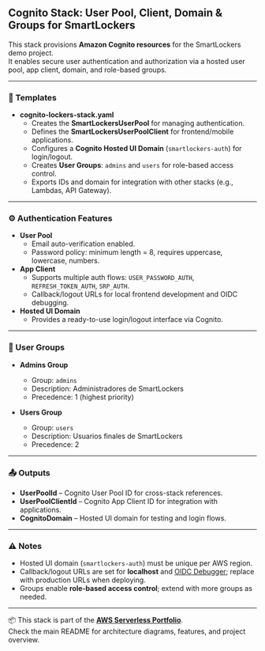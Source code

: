 ## Cognito Stack: User Pool, Client, Domain & Groups for SmartLockers

This stack provisions **Amazon Cognito resources** for the SmartLockers demo project.  
It enables secure user authentication and authorization via a hosted user pool, app client, domain, and role-based groups.

---

### 📄 Templates
- **cognito-lockers-stack.yaml**  
  - Creates the **SmartLockersUserPool** for managing authentication.  
  - Defines the **SmartLockersUserPoolClient** for frontend/mobile applications.  
  - Configures a **Cognito Hosted UI Domain** (`smartlockers-auth`) for login/logout.  
  - Creates **User Groups**: `admins` and `users` for role-based access control.  
  - Exports IDs and domain for integration with other stacks (e.g., Lambdas, API Gateway).  

---

### ⚙️ Authentication Features
- **User Pool**  
  - Email auto-verification enabled.  
  - Password policy: minimum length = 8, requires uppercase, lowercase, numbers.  
- **App Client**  
  - Supports multiple auth flows: `USER_PASSWORD_AUTH`, `REFRESH_TOKEN_AUTH`, `SRP_AUTH`.  
  - Callback/logout URLs for local frontend development and OIDC debugging.  
- **Hosted UI Domain**  
  - Provides a ready-to-use login/logout interface via Cognito.  

---

### 👥 User Groups
- **Admins Group**  
  - Group: `admins`  
  - Description: Administradores de SmartLockers  
  - Precedence: 1 (highest priority)  

- **Users Group**  
  - Group: `users`  
  - Description: Usuarios finales de SmartLockers  
  - Precedence: 2  

---

### 📤 Outputs
- **UserPoolId** – Cognito User Pool ID for cross-stack references.  
- **UserPoolClientId** – Cognito App Client ID for integration with applications.  
- **CognitoDomain** – Hosted UI domain for testing and login flows.  

---

### ⚠️ Notes
- Hosted UI domain (`smartlockers-auth`) must be unique per AWS region.  
- Callback/logout URLs are set for **localhost** and [OIDC Debugger](https://oidcdebugger.com/debug); replace with production URLs when deploying.  
- Groups enable **role-based access control**; extend with more groups as needed.  

---

📦 This stack is part of the **[AWS Serverless Portfolio](../../README.md)**.  
Check the main README for architecture diagrams, features, and project overview.
